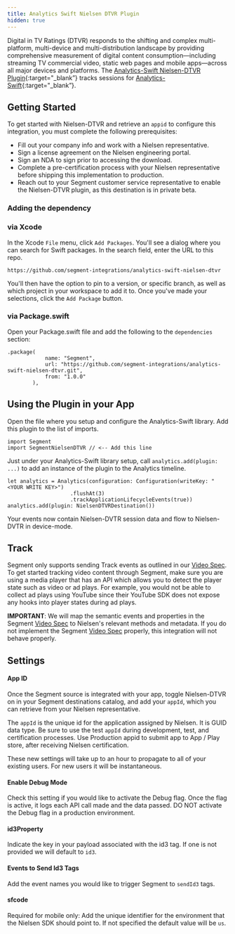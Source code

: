```yaml
---
title: Analytics Swift Nielsen DTVR Plugin
hidden: true
---
```


Digital in TV Ratings (DTVR) responds to the shifting and complex multi-platform, multi-device and multi-distribution landscape by providing comprehensive measurement of digital content consumption—including streaming TV commercial video, static web pages and mobile apps—across all major devices and platforms. The [Analytics-Swift Nielsen-DTVR Plugin](https://github.com/segment-integrations/analytics-swift-nielsen-dtvr){:target="_blank”} tracks sessions for [Analytics-Swift](https://github.com/segmentio/analytics-swift){:target="_blank”}.

## Getting Started

To get started with Nielsen-DTVR and retrieve an `appid` to configure this integration, you must complete the following prerequisites: 
- Fill out your company info and work with a Nielsen representative.
- Sign a license agreement on the Nielsen engineering portal.
- Sign an NDA to sign prior to accessing the download. 
- Complete a pre-certification process with your Nielsen representative before shipping this implementation to production.
- Reach out to your Segment customer service representative to enable the Nielsen-DTVR plugin, as this destination is in private beta.


### Adding the dependency

### via Xcode
In the Xcode `File` menu, click `Add Packages`.  You'll see a dialog where you can search for Swift packages.  In the search field, enter the URL to this repo.

```
https://github.com/segment-integrations/analytics-swift-nielsen-dtvr
```

You'll then have the option to pin to a version, or specific branch, as well as which project in your workspace to add it to.  Once you've made your selections, click the `Add Package` button.  

### via Package.swift

Open your Package.swift file and add the following to the `dependencies` section:

```
.package(
            name: "Segment",
            url: "https://github.com/segment-integrations/analytics-swift-nielsen-dtvr.git",
            from: "1.0.0"
        ),
```


## Using the Plugin in your App

Open the file where you setup and configure the Analytics-Swift library.  Add this plugin to the list of imports.

```
import Segment
import SegmentNielsenDTVR // <-- Add this line
```

Just under your Analytics-Swift library setup, call `analytics.add(plugin: ...)` to add an instance of the plugin to the Analytics timeline.

```
let analytics = Analytics(configuration: Configuration(writeKey: "<YOUR WRITE KEY>")
                    .flushAt(3)
                    .trackApplicationLifecycleEvents(true))
analytics.add(plugin: NielsenDTVRDestination())
```


Your events now contain Nielsen-DVTR session data and flow to Nielsen-DVTR in device-mode.

## Track

Segment only supports sending Track events as outlined in our [Video Spec](/docs/connections/spec/video/). To get started tracking video content through Segment, make sure you are using a media player that has an API which allows you to detect the player state such as video or ad plays. For example, you would not be able to collect ad plays using YouTube since their YouTube SDK does not expose any hooks into player states during ad plays.

**IMPORTANT**: We will map the semantic events and properties in the Segment [Video Spec](/docs/connections/spec/video/) to Nielsen's relevant methods and metadata. If you do not implement the Segment [Video Spec](/docs/connections/spec/video/) properly, this integration will not behave properly. 

## Settings

#### App ID 
Once the Segment source is integrated with your app, toggle
Nielsen-DTVR on in your Segment destinations catalog, and add your `appId`,
which you can retrieve from your Nielsen representative.

The `appId` is the unique id for the application assigned by Nielsen. It is
GUID data type. Be sure to use the test `appId` during development, test, and
certification processes. Use Production appid to submit app to App / Play
store, after receiving Nielsen certification.

These new settings will take up to an hour to propagate to all of your existing
users. For new users it will be instantaneous.

#### Enable Debug Mode 
Check this setting if you would like to activate the
Debug flag. Once the flag is active, it logs each API call made and the data
passed. DO NOT activate the Debug flag in a production environment.

#### id3Property 
Indicate the key in your payload associated with the id3 tag.
If one is not provided we will default to `id3`.

#### Events to Send Id3 Tags
Add the event names you would like to trigger Segment to `sendId3` tags.

#### sfcode 
Required for mobile only: Add the unique identifier for the
environment that the Nielsen SDK should point to. If not specified the default
value will be `us`.

<!-- Nielsen does not host their framework on a dependency management site such
as Cocoapods nor Maven. You must manually add the framework after installing
the Segment-Nielsen-DTVR dependency. Navigate to [Nielsen's Engineering
Site](https://engineeringportal.nielsen.com/docs/Digital_Downloads){:target="_blank"} and
download the Video framework. -->
